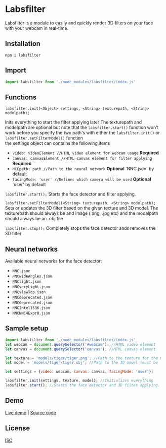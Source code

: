 # Labsfilter

Labsfilter is a module to easily and quickly render 3D filters on your face with your webcam in real-time.

## Installation

```npm i labsfilter```

## Import

```javascript
import labsfilter from './node_modules/labsfilter/index.js'
```

## Functions

`labsfilter.init(<Object> settings, <String> texturepath, <String> modelpath);`

Inits everything to start the filter applying later
The texturepath and modelpath are optional but note that the `labsfilter.start()` function won't work before you specify the two path's with either the `labsfilter.init()` or `labsfilter.setFilterModel()` function\
the settings object can contains the following items
* `video: videoElement //HTML video element for webcam usage` **Required**
* `canvas: canvasElement //HTML canvas element for filter applying` **Required**
* `NCCpath: path //Path to the neural network` **Optional** 'NNC.json' by default
* `facingMode: 'user' //Defines which camera will be used` **Optional** 'user' by default

`labsfilter.start();`
Starts the face detector and filter applying.

`labsfilter.setFilterModel(<String> texturepath, <String> modelpath);`
Sets or updates the 3D filter based on the given texture and 3D model. The texturepath should always be and image (.png, .jpg etc) and the modalpath should always be an .obj file

`labsfilter.stop();`
Completely stops the face detector ands removes the 3D filter

## Neural networks

Available neural networks for the face detector:
* `NNC.json`
* `NNCwideAngles.json`
* `NNClight.json`
* `NNCveryLight.json`
* `NNCviewTop.json`
* `NNCdeprecated.json`
* `NNCdeprecated.json`
* `NNCIntel1536.json`
* `NNCNNC4Expr0.json`

## Sample setup

```javascript
import labsfilter from './node_modules/labsfilter/index.js'
let webcam = document.querySelector('#webcam'); //HTML video element
let canvas = document.querySelector('canvas'); //HTML canvas element

let texture = 'models/tiger/tiger.png'; //Path to the texture for the model (.png, .jpg etc.)
let model = 'models/tiger/tiger.obj'; //Path to the 3D model (must be .obj file)

let settings = {video: webcam, canvas: canvas, facingMode: 'user'};

labsfilter.init(settings, texture, model); //Initializes everything
labsfilter.start(); //Starts the face detector and 3D filter applying.
```

## Demo
[Live demo](https://i410773.hera.fhict.nl/filter-demo/) | [Source code](https://github.com/daryvsleeuwen/Labsfilter-demo)

## License
[ISC](https://choosealicense.com/licenses/isc/)
